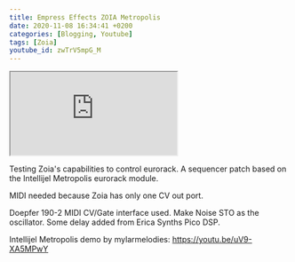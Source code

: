 ```yaml
---
title: Empress Effects ZOIA Metropolis
date: 2020-11-08 16:34:41 +0200
categories: [Blogging, Youtube]
tags: [Zoia]
youtube_id: zwTrV5mpG_M
---
```



<div class="embed-responsive embed-responsive-16by9" >
    <iframe class="embed-responsive-item"  src="https://www.youtube.com/embed/{{ page.youtube_id }}"></iframe>
</div>

Testing Zoia's capabilities to control eurorack. 
A sequencer patch based on the Intellijel Metropolis eurorack module.

MIDI needed because Zoia has only one CV out port. 

Doepfer 190-2 MIDI CV/Gate interface used. Make Noise STO as the oscillator. Some delay added from Erica Synths Pico DSP.



Intellijel Metropolis demo by mylarmelodies: https://youtu.be/uV9-XA5MPwY